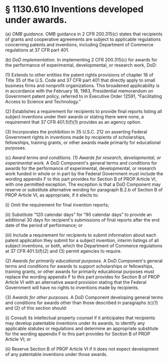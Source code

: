 # § 1130.610   Inventions developed under awards.

(a) *OMB guidance.* OMB guidance in 2 CFR 200.315(c) states that recipients of grants and cooperative agreements are subject to applicable regulations concerning patents and inventions, including Department of Commerce regulations at 37 CFR part 401.


(b) *DoD implementation.* In implementing 2 CFR 200.315(c) for awards for the performance of experimental, developmental, or research work, DoD:


(1) Extends to other entities the patent rights provisions of chapter 18 of Title 35 of the U.S. Code and 37 CFR part 401 that directly apply to small business firms and nonprofit organizations. This broadened applicability is in accordance with the February 18, 1983, Presidential memorandum on Government patent policy, referred to in Executive Order 12591, “Facilitating Access to Science and Technology.”


(2) Establishes a requirement for recipients to provide final reports listing all subject inventions under their awards or stating there were none, a requirement that 37 CFR 401.5(f)(1) provides as an agency option.


(3) Incorporates the prohibition in 35 U.S.C. 212 on asserting Federal Government rights in inventions made by recipients of scholarships, fellowships, training grants, or other awards made primarily for educational purposes.


(c) *Award terms and conditions.* (1) *Awards for research, developmental, or experimental work.* A DoD Component's general terms and conditions for awards for the performance of experimental, developmental, or research work funded in whole or in part by the Federal Government must include the wording appendix F to this part provides for Section B of PROP Article VI, with one permitted exception. The exception is that a DoD Component may reserve or substitute alternative wording for paragraph B.2.b of Section B of PROP Article VI, as appropriate, if it elects to:


(i) Omit the requirement for final invention reports;


(ii) Substitute “120 calendar days” for “90 calendar days” to provide an additional 30 days for recipient's submissions of final reports after the end date of the period of performance; or


(iii) Include a requirement for recipients to submit information about each patent application they submit for a subject invention, interim listings of all subject inventions, or both, which the Department of Commerce regulations at 37 CFR 401.5(f)(2) and (3) permit agencies to require.


(2) *Awards for primarily educational purposes.* A DoD Component's general terms and conditions for awards to support scholarships or fellowships, training grants, or other awards for primarily educational purposes must replace the wording appendix F to this part provides for Section B of PROP Article VI with an alternative award provision stating that the Federal Government will have no rights to inventions made by recipients.


(3) A*wards for other purposes.* A DoD Component developing general terms and conditions for awards other than those described in paragraphs (c)(1) and (2) of this section should:


(i) Consult its intellectual property counsel if it anticipates that recipients may develop patentable inventions under its awards, to identify any applicable statutes or regulations and determine an appropriate substitute for the wording appendix F to this part provides for Section B of PROP Article VI; or


(ii) Reserve Section B of PROP Article VI if it does not expect development of any patentable inventions under those awards.




